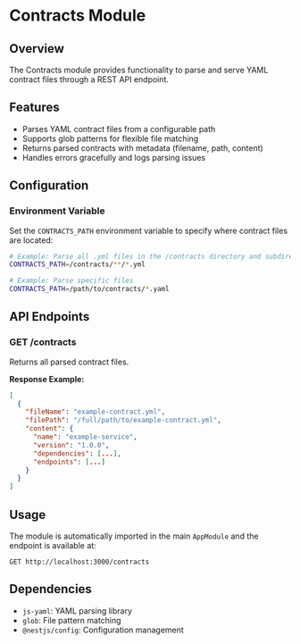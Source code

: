 # Contracts Module

## Overview
The Contracts module provides functionality to parse and serve YAML contract files through a REST API endpoint.

## Features
- Parses YAML contract files from a configurable path
- Supports glob patterns for flexible file matching
- Returns parsed contracts with metadata (filename, path, content)
- Handles errors gracefully and logs parsing issues

## Configuration

### Environment Variable
Set the `CONTRACTS_PATH` environment variable to specify where contract files are located:

```bash
# Example: Parse all .yml files in the /contracts directory and subdirectories
CONTRACTS_PATH=/contracts/**/*.yml

# Example: Parse specific files
CONTRACTS_PATH=/path/to/contracts/*.yaml
```

## API Endpoints

### GET /contracts
Returns all parsed contract files.

**Response Example:**
```json
[
  {
    "fileName": "example-contract.yml",
    "filePath": "/full/path/to/example-contract.yml",
    "content": {
      "name": "example-service",
      "version": "1.0.0",
      "dependencies": [...],
      "endpoints": [...]
    }
  }
]
```

## Usage

The module is automatically imported in the main `AppModule` and the endpoint is available at:
```
GET http://localhost:3000/contracts
```

## Dependencies
- `js-yaml`: YAML parsing library
- `glob`: File pattern matching
- `@nestjs/config`: Configuration management

